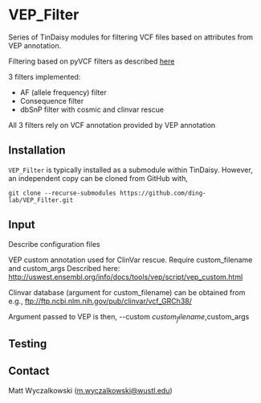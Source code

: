 # VEP_Filter

Series of TinDaisy modules for filtering VCF files based on attributes from VEP annotation.

Filtering based on pyVCF filters as described [here](https://pyvcf.readthedocs.io/en/latest/FILTERS.html#adding-a-filter)

3 filters implemented:

* AF (allele frequency) filter
* Consequence filter
* dbSnP filter with cosmic and clinvar rescue

All 3 filters rely on VCF annotation provided by VEP annotation

## Installation

`VEP_Filter` is typically installed as a submodule within TinDaisy.  However, an
independent copy can be cloned from GitHub with,
```
git clone --recurse-submodules https://github.com/ding-lab/VEP_Filter.git
```

## Input

Describe configuration files

VEP custom annotation used for ClinVar rescue.  Require custom_filename and custom_args
Described here: http://uswest.ensembl.org/info/docs/tools/vep/script/vep_custom.html

Clinvar database (argument for custom_filename) can be obtained from e.g., 
    ftp://ftp.ncbi.nlm.nih.gov/pub/clinvar/vcf_GRCh38/

Argument passed to VEP is then,
    --custom $custom_filename,$custom_args

## Testing



## Contact

Matt Wyczalkowski (m.wyczalkowski@wustl.edu)



